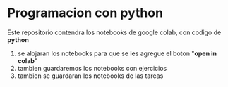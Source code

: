 # **Programacion con python**

Este repositorio contendra los notebooks de google colab, con codigo de **python**

1. se alojaran los notebooks para que se les agregue el boton "**open in colab**"
2. tambien guardaremos los notebooks con ejercicios
3. tambien se guardaran los notebooks de las tareas

 
